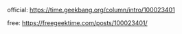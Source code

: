 
official: https://time.geekbang.org/column/intro/100023401

free: https://freegeektime.com/posts/100023401/
